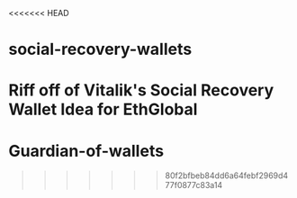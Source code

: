 <<<<<<< HEAD
# social-recovery-wallets
Riff off of Vitalik's Social Recovery Wallet Idea for EthGlobal
=======
# Guardian-of-wallets
>>>>>>> 80f2bfbeb84dd6a64febf2969d477f0877c83a14
